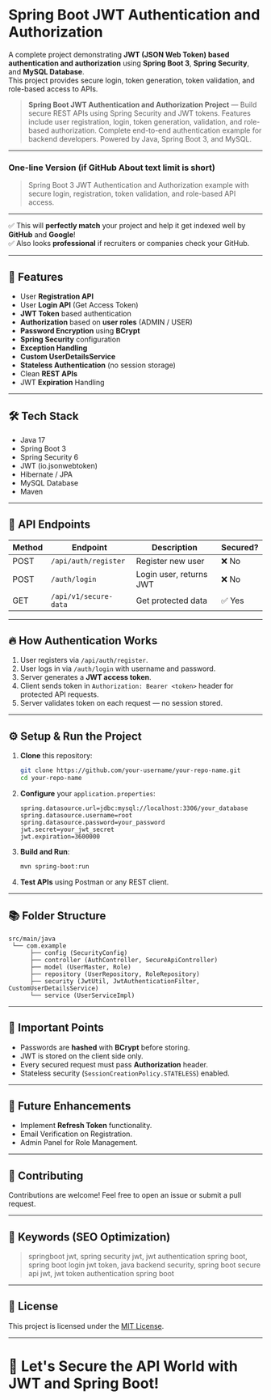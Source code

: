 
# Spring Boot JWT Authentication and Authorization

A complete project demonstrating **JWT (JSON Web Token) based authentication and authorization** using **Spring Boot 3**, **Spring Security**, and **MySQL Database**.  
This project provides secure login, token generation, token validation, and role-based access to APIs.



> **Spring Boot JWT Authentication and Authorization Project** — Build secure REST APIs using Spring Security and JWT tokens. Features include user registration, login, token generation, validation, and role-based authorization. Complete end-to-end authentication example for backend developers. Powered by Java, Spring Boot 3, and MySQL.

---

### One-line Version (if GitHub About text limit is short)

> Spring Boot 3 JWT Authentication and Authorization example with secure login, registration, token validation, and role-based API access.

---

✅ This will **perfectly match** your project and help it get indexed well by **GitHub** and **Google**!  
✅ Also looks **professional** if recruiters or companies check your GitHub.

---

## 🚀 Features
- User **Registration API**
- User **Login API** (Get Access Token)
- **JWT Token** based authentication
- **Authorization** based on **user roles** (ADMIN / USER)
- **Password Encryption** using **BCrypt**
- **Spring Security** configuration
- **Exception Handling**
- **Custom UserDetailsService**
- **Stateless Authentication** (no session storage)
- Clean **REST APIs**
- JWT **Expiration** Handling

---

## 🛠️ Tech Stack
- Java 17
- Spring Boot 3
- Spring Security 6
- JWT (io.jsonwebtoken)
- Hibernate / JPA
- MySQL Database
- Maven

---

## 📑 API Endpoints

| Method | Endpoint              | Description                 | Secured? |
|--------|------------------------|------------------------------|----------|
| POST   | `/api/auth/register`    | Register new user            | ❌ No    |
| POST   | `/auth/login`           | Login user, returns JWT      | ❌ No    |
| GET    | `/api/v1/secure-data`   | Get protected data           | ✅ Yes   |

---

## 🔥 How Authentication Works
1. User registers via `/api/auth/register`.
2. User logs in via `/auth/login` with username and password.
3. Server generates a **JWT access token**.
4. Client sends token in `Authorization: Bearer <token>` header for protected API requests.
5. Server validates token on each request — no session stored.

---

## ⚙️ Setup & Run the Project

1. **Clone** this repository:
   ```bash
   git clone https://github.com/your-username/your-repo-name.git
   cd your-repo-name
   ```
2. **Configure** your `application.properties`:
   ```properties
   spring.datasource.url=jdbc:mysql://localhost:3306/your_database
   spring.datasource.username=root
   spring.datasource.password=your_password
   jwt.secret=your_jwt_secret
   jwt.expiration=3600000
   ```
3. **Build and Run**:
   ```bash
   mvn spring-boot:run
   ```
4. **Test APIs** using Postman or any REST client.

---

## 📚 Folder Structure
```
src/main/java
 └── com.example
      ├── config (SecurityConfig)
      ├── controller (AuthController, SecureApiController)
      ├── model (UserMaster, Role)
      ├── repository (UserRepository, RoleRepository)
      ├── security (JwtUtil, JwtAuthenticationFilter, CustomUserDetailsService)
      └── service (UserServiceImpl)
```

---

## 📌 Important Points
- Passwords are **hashed** with **BCrypt** before storing.
- JWT is stored on the client side only.
- Every secured request must pass **Authorization** header.
- Stateless security (`SessionCreationPolicy.STATELESS`) enabled.

---

## 🧠 Future Enhancements
- Implement **Refresh Token** functionality.
- Email Verification on Registration.
- Admin Panel for Role Management.

---

## 🤝 Contributing
Contributions are welcome! Feel free to open an issue or submit a pull request.

---
## 📢 Keywords (SEO Optimization)
> springboot jwt, spring security jwt, jwt authentication spring boot, spring boot login jwt token, java backend security, spring boot secure api jwt, jwt token authentication spring boot

---

## 📜 License
This project is licensed under the [MIT License](LICENSE).

---

# 🚀 Let's Secure the API World with JWT and Spring Boot!
